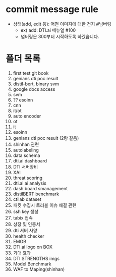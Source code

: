 # commit message rule
- 상태(add, edit 등): 어떤 이미지에 대한 건지 #넘버링
  - ex) add: DTI.ai 메뉴얼 #100
  - 넘버링은 300부터 시작하도록 하겠습니다. 
  
# 폴더 목록
1. first test git book
2. genians dti poc result
3. distil-bert, binary svm
4. google docs access
5. svm
6. ?? esoinn
7. cnn
8. it/ot
9. auto encoder
10. ot
11. it
12. esoinn
13. genians dti poc result (2랑 같음)
14. shinhan 관련
15. autolabeling
16. data schema
17. dti.ai dashboard
18. DTI 서버장비
19. XAI
20. threat scoring
21. dti.ai ai analysis
22. dash board smanagement
23. distilBERT benchmark
24. ctilab dataset
25. 패킷 수집시 트러블 이슈 해결 관련
26. ssh key 생성
27. tabix 접속
28. 상장 및 인증서
29. dti 서버 사양
30. health checker
31. EMOB
32. DTI.ai logo on BOX
33. 기대 효과
34. DTI STRENGTHS imgs
35. Model Benchmark
36. WAF to Maping(shinhan)

